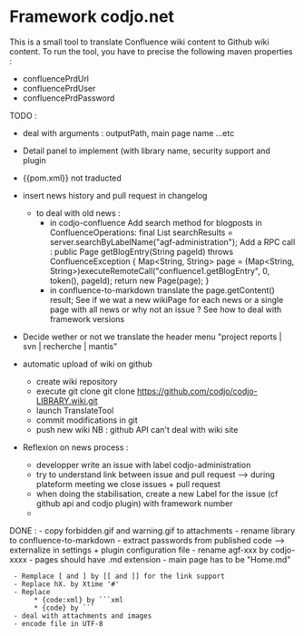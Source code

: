 Framework codjo.net
===================

This is a small tool to translate Confluence wiki content to Github wiki content.
To run the tool, you have to precise the following maven properties :
- confluencePrdUrl
- confluencePrdUser
- confluencePrdPassword


TODO :
 * deal with arguments : outputPath, main page name ...etc
 * Detail panel to implement (with library name, security support and plugin
 * {{pom.xml}} not traducted
 * insert news history and pull request in changelog
    - to deal with old news :
      - in codjo-confluence
        Add search method for blogposts in ConfluenceOperations:
                  final List<SearchResult> searchResults = server.searchByLabelName("agf-administration");
        Add a RPC call :
                      public Page getBlogEntry(String pageId) throws ConfluenceException {
                          Map<String, String> page = (Map<String, String>)executeRemoteCall("confluence1.getBlogEntry", 0, token(),
                                                                                            pageId);
                          return new Page(page);
                      }
      - in confluence-to-markdown
          translate the page.getContent() result;
          See if we wat a new wikiPage for each news or a single page with all news or why not an issue ?
          See how to deal with framework versions

 * Decide wether or not we translate the header menu "project reports | svn | recherche | mantis"

 * automatic upload of wiki on github
     - create wiki repository
     - execute git clone git clone https://github.com/codjo/codjo-LIBRARY.wiki.git
     - launch TranslateTool
     - commit modifications in git
     - push new wiki
     NB : github API can't deal with wiki site


 * Reflexion on news process :
   - developper write an issue with label codjo-administration
   - try to understand link between issue and pull request --> during plateform meeting we close issues + pull request
   - when doing the stabilisation, create a new Label for the issue (cf github api and codjo plugin) with framework number
   -

 
 DONE :
     - copy forbidden.gif and warning.gif to attachments
     - rename library to confluence-to-markdown
     - extract passwords from published code --> externalize in settings + plugin configuration file
     - rename agf-xxx by codjo-xxxx
     - pages should have .md extension
     - main page has to be "Home.md"

     - Remplace [ and ] by [[ and ]] for the link support
     - Replace hX. by Xtime '#'
     - Replace
          * {code:xml} by ```xml
          * {code} by ```
     - deal with attachments and images
     - encode file in UTF-8
